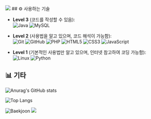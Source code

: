 <img src="https://capsule-render.vercel.app/api?type=waving&color=BDBDC8&height=150&section=header" />
## ⚙️ 사용하는 기술

- **Level 3** (코드를 작성할 수 있음):  
  ![Java](https://img.shields.io/badge/-Java-007396?logo=Java&logoColor=white) ![MySQL](https://img.shields.io/badge/-MySQL-4479A1?logo=MySQL&logoColor=white)

- **Level 2** (사용법을 알고 있으며, 코드 해석이 가능함):  
 ![Git](https://img.shields.io/badge/-Git-F05032?logo=Git&logoColor=white) ![GitHub](https://img.shields.io/badge/-GitHub-181717?logo=GitHub&logoColor=white) ![PHP](https://img.shields.io/badge/-PHP-777BB4?logo=PHP&logoColor=white) ![HTML5](https://img.shields.io/badge/-HTML5-E34F26?logo=HTML5&logoColor=white) ![CSS3](https://img.shields.io/badge/-CSS3-1572B6?logo=CSS3&logoColor=white) ![JavaScript](https://img.shields.io/badge/-JavaScript-F7DF1E?logo=JavaScript&logoColor=black)

- **Level 1** (기본적인 사용법만 알고 있으며, 인터넷 참고하여 코딩 가능함):  
![Linux](https://img.shields.io/badge/-Linux-FCC624?logo=Linux&logoColor=black) ![Python](https://img.shields.io/badge/-Python-3776AB?logo=Python&logoColor=white)

## 📊 기타
![Anurag's GitHub stats](https://github-readme-stats.vercel.app/api?username=1rreplaceable)

![Top Langs](https://github-readme-stats.vercel.app/api/top-langs/?username=1rreplaceable)

![Baekjoon](http://mazassumnida.wtf/api/v2/generate_badge?boj=seokjin1205)
<img src="https://capsule-render.vercel.app/api?type=waving&color=BDBDC8&height=150&section=footer" />
